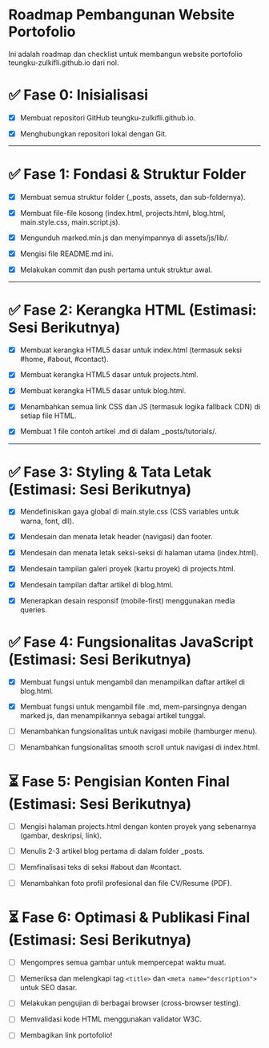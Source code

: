 # Roadmap Pembangunan Website Portofolio
Ini adalah roadmap dan checklist untuk membangun website portofolio teungku-zulkifli.github.io dari nol.

# ✅ Fase 0: Inisialisasi
* [x] Membuat repositori GitHub teungku-zulkifli.github.io.

* [x] Menghubungkan repositori lokal dengan Git.

----

# ✅ Fase 1: Fondasi & Struktur Folder 
* [x] Membuat semua struktur folder (_posts, assets, dan sub-foldernya).

* [x] Membuat file-file kosong (index.html, projects.html, blog.html, main.style.css, main.script.js).

* [x] Mengunduh marked.min.js dan menyimpannya di assets/js/lib/.

* [x] Mengisi file README.md ini.

* [x] Melakukan commit dan push pertama untuk struktur awal.

----

# ✅ Fase 2: Kerangka HTML (Estimasi: Sesi Berikutnya)
* [x] Membuat kerangka HTML5 dasar untuk index.html (termasuk seksi #home, #about, #contact).

* [x] Membuat kerangka HTML5 dasar untuk projects.html.

* [x] Membuat kerangka HTML5 dasar untuk blog.html.

* [x] Menambahkan semua link CSS dan JS (termasuk logika fallback CDN) di setiap file HTML.

* [x] Membuat 1 file contoh artikel .md di dalam _posts/tutorials/.

----

# ✅ Fase 3: Styling & Tata Letak (Estimasi: Sesi Berikutnya)
* [x] Mendefinisikan gaya global di main.style.css (CSS variables untuk warna, font, dll).

* [x] Mendesain dan menata letak header (navigasi) dan footer.

* [x] Mendesain dan menata letak seksi-seksi di halaman utama (index.html).

* [x] Mendesain tampilan galeri proyek (kartu proyek) di projects.html.

* [x] Mendesain tampilan daftar artikel di blog.html.

* [x] Menerapkan desain responsif (mobile-first) menggunakan media queries.

# ✅ Fase 4: Fungsionalitas JavaScript (Estimasi: Sesi Berikutnya)
* [x] Membuat fungsi untuk mengambil dan menampilkan daftar artikel di blog.html.

* [x] Membuat fungsi untuk mengambil file .md, mem-parsingnya dengan marked.js, dan menampilkannya sebagai artikel tunggal.

* [ ] Menambahkan fungsionalitas untuk navigasi mobile (hamburger menu).

* [ ] Menambahkan fungsionalitas smooth scroll untuk navigasi di index.html.

# ⏳ Fase 5: Pengisian Konten Final (Estimasi: Sesi Berikutnya)
* [ ] Mengisi halaman projects.html dengan konten proyek yang sebenarnya (gambar, deskripsi, link).

* [ ] Menulis 2-3 artikel blog pertama di dalam folder _posts.

* [ ] Memfinalisasi teks di seksi #about dan #contact.

* [ ] Menambahkan foto profil profesional dan file CV/Resume (PDF).

# ⏳ Fase 6: Optimasi & Publikasi Final (Estimasi: Sesi Berikutnya)
* [ ] Mengompres semua gambar untuk mempercepat waktu muat.

* [ ] Memeriksa dan melengkapi tag ```<title>``` dan ```<meta name="description">``` untuk SEO dasar.

* [ ] Melakukan pengujian di berbagai browser (cross-browser testing).

* [ ] Memvalidasi kode HTML menggunakan validator W3C.

* [ ] Membagikan link portofolio!